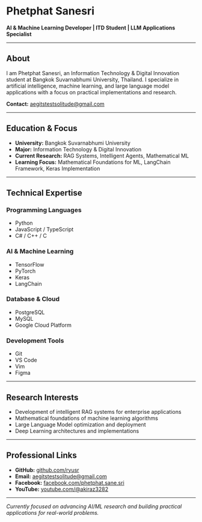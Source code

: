 # Phetphat Sanesri

**AI & Machine Learning Developer | ITD Student | LLM Applications Specialist**

---

## About

I am Phetphat Sanesri, an Information Technology & Digital Innovation student at Bangkok Suvarnabhumi University, Thailand. I specialize in artificial intelligence, machine learning, and large language model applications with a focus on practical implementations and research.

**Contact:** aegitstestsolitude@gmail.com

---

## Education & Focus

- **University:** Bangkok Suvarnabhumi University
- **Major:** Information Technology & Digital Innovation
- **Current Research:** RAG Systems, Intelligent Agents, Mathematical ML
- **Learning Focus:** Mathematical Foundations for ML, LangChain Framework, Keras Implementation

---

## Technical Expertise

### Programming Languages
- Python
- JavaScript / TypeScript
- C# / C++ / C

### AI & Machine Learning
- TensorFlow
- PyTorch
- Keras
- LangChain

### Database & Cloud
- PostgreSQL
- MySQL
- Google Cloud Platform

### Development Tools
- Git
- VS Code
- Vim
- Figma

---

## Research Interests

- Development of intelligent RAG systems for enterprise applications
- Mathematical foundations of machine learning algorithms
- Large Language Model optimization and deployment
- Deep Learning architectures and implementations

---

## Professional Links

- **GitHub:** [github.com/ryusr](https://github.com/ryusr)
- **Email:** aegitstestsolitude@gmail.com
- **Facebook:** [facebook.com/phetphat.sane.sri](https://www.facebook.com/phetphat.sane.sri/)
- **YouTube:** [youtube.com/@akiraz3282](https://www.youtube.com/@akiraz3282)

---

*Currently focused on advancing AI/ML research and building practical applications for real-world problems.*
